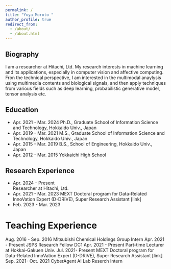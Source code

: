 ```yaml
---
permalink: /
title: "Yuya Moroto "
author_profile: true
redirect_from: 
  - /about/
  - /about.html
---
```


## Biography
I am a researcher at Hitachi, Ltd.
My research interests in machine learning and its applications, especially in computer vision and affective computing. Fron the technical perspective, I am interested in the multimodal anaylysis using multimedia contents and biological signals, and then apply techniques from various fields such as deep learning, probabilistic generative model, tensor analysis etc.

## Education
- Apr. 2021 - Mar. 2024 Ph.D., Graduate School of Information Science and Technology, Hokkaido Univ., Japan
- Apr. 2019 - Mar. 2021 M.S., Graduate School of Information Science and Technology, Hokkaido Univ., Japan
- Apr. 2015 - Mar. 2019 B.S., School of Engineering, Hokkaido Univ., Japan
- Apr. 2012 - Mar. 2015 Yokkaichi High School

## Research Experience
- Apr. 2024 - Present   
  Researcher at Hitachi, Ltd.
- Apr. 2021 - Mar. 2023 MEXT Doctoral program for Data-Related InnoVation Expert (D-DRIVE), Super Research Assistant [link]
- Feb. 2023 - Mar. 2023 

# Teaching Experience 
Aug. 2016 - Sep. 2016 Mitsubishi Chemical Holdings Group Intern
Apr. 2021 - Present JSPS Research Fellow DC1
Apr. 2021 - Present Part-time Lecturer at Hokkai-Gakuen Univ.
Jul. 2021- Present MEXT Doctoral program for Data-Related InnoVation Expert (D-DRIVE), Super Research Assistant [link]
Sep. 2021- Oct. 2021 CyberAgent AI Lab Reserch Intern